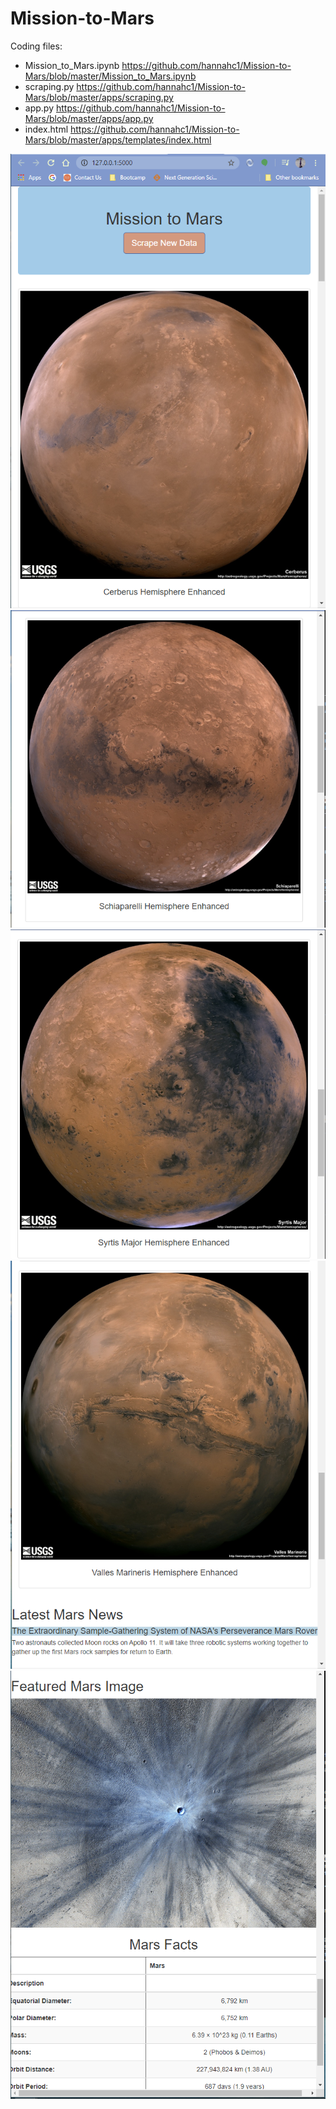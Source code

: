 # Mission-to-Mars
Coding files:
 - Mission_to_Mars.ipynb https://github.com/hannahc1/Mission-to-Mars/blob/master/Mission_to_Mars.ipynb
 - scraping.py https://github.com/hannahc1/Mission-to-Mars/blob/master/apps/scraping.py
 - app.py https://github.com/hannahc1/Mission-to-Mars/blob/master/apps/app.py
 - index.html https://github.com/hannahc1/Mission-to-Mars/blob/master/apps/templates/index.html
 
![](https://github.com/hannahc1/Mission-to-Mars/blob/master/Capture1.PNG)
![](https://github.com/hannahc1/Mission-to-Mars/blob/master/Capture2.PNG)
![](https://github.com/hannahc1/Mission-to-Mars/blob/master/Capture3.PNG)
![](https://github.com/hannahc1/Mission-to-Mars/blob/master/Capture4.PNG)
![](https://github.com/hannahc1/Mission-to-Mars/blob/master/Capture5.PNG)
